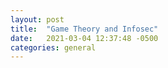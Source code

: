```yaml
---
layout: post
title:  "Game Theory and Infosec"
date:   2021-03-04 12:37:48 -0500
categories: general
---
```


